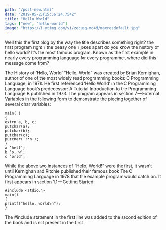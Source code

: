 ```yaml
---
path: "/post-new.html"
date: "2019-05-25T15:56:24.754Z"
title: "Hello World"
tags: ["new", "hello-world"]
image: "https://i.ytimg.com/vi/zecueq-mo4M/maxresdefault.jpg"
---
```


Well this the first blog by the way the title describes something right? the first program right ? the peasy one ? jokes apart do you know the history of hello world? It’s the most famous program. Known as the first example in nearly every programming language for every programmer, where did this message come from?

The History of ‘Hello, World’
“Hello, World” was created by Brian Kernighan, author of one of the most widely read programming books: C Programming Language, in 1978. He first referenced ‘Hello World’ in the C Programming Language book’s predecessor: A Tutorial Introduction to the Programming Language B published in 1973.
The program appears in section 7 — External Variables in the following form to demonstrate the piecing together of several char variables:

```
main( )
{
extrn a, b, c;
putchar(a);
putchar(b);
putchar(c);
putchar(’!*n’);
}
a ’hell’;
b ’o, w’;
c ’orld’;
```
While the above two instances of “Hello, World!” were the first, it wasn’t until Kernighan and Ritchie published their famous book The C Programming Language in 1978 that the example program would catch on. It first appears in section 1.1 — Getting Started:

```
#include <stdio.h>
main()
{
printf(“hello, world\n”);
}

```

The #include statement in the first line was added to the second edition of the book and is not present in the first.